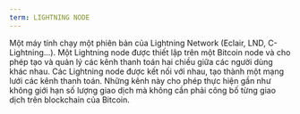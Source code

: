 ```yaml
---
term: LIGHTNING NODE
---
```


Một máy tính chạy một phiên bản của Lightning Network (Eclair, LND, C-Lightning...). Một Lightning node được thiết lập trên một Bitcoin node và cho phép tạo và quản lý các kênh thanh toán hai chiều giữa các người dùng khác nhau. Các Lightning node được kết nối với nhau, tạo thành một mạng lưới các kênh thanh toán. Những kênh này cho phép thực hiện gần như không giới hạn số lượng giao dịch mà không cần phải công bố từng giao dịch trên blockchain của Bitcoin.